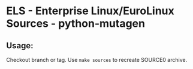 # ELS - Enterprise Linux/EuroLinux Sources - python-mutagen
 
## Usage:
  Checkout branch or tag. Use `make sources` to recreate  SOURCE0 archive.
